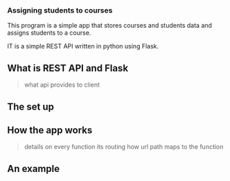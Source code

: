 ### Assigning students to courses

This program is a simple app that stores courses and students data and assigns students to a course.

IT is a simple REST API written in python using Flask.

## What is REST API and Flask

> what api provides to client


##  The set up


## How the app works
> details on every function
> its routing
> how url path maps to the function


## An example 